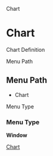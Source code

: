 
Chart
# Chart


Chart Definition

Menu Path
## Menu Path



- Chart

Menu Type
### Menu Type

**Window**


[Chart](../../window-chart.md)